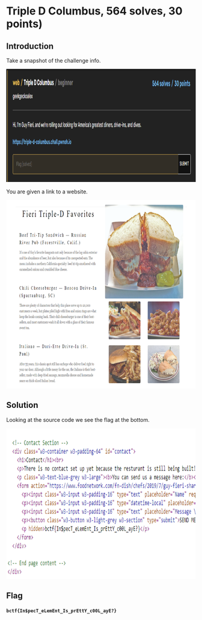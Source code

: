 # Triple D Columbus, 564 solves, 30 points)

## Introduction

Take a snapshot of the challenge info.

<p align="left">
  <img height=300 img src=./readme_assets/triple-challenge.PNG/>
</p>

You are given a link to a website.

<p align="left">
  <img height=500 img src=./readme_assets/website.PNG/>
</p>

## Solution

Looking at the source code we see the flag at the bottom.

<p align="left">
  <img height=400 img src=./readme_assets/flag.PNG/>
</p>

## Flag

**`bctf{In$pecT_eLemEnt_Is_prEttY_c00L_ayE?}`**




